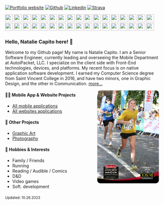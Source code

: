 [![Portfolio website](https://img.shields.io/badge/Portfolio_website-purple)](https://sleepylunadesigns.com/)
[![Github](https://img.shields.io/badge/-Github-000?style=flat&logo=Github&logoColor=white)](https://github.com/nataliecapito)
[![Linkedin](https://img.shields.io/badge/-LinkedIn-blue?style=flat&logo=Linkedin&logoColor=white)](https://www.linkedin.com/in/natalie-capito-33130112b/)
[![Strava](https://img.shields.io/badge/Strava-orange)](https://www.strava.com/athletes/71219674)

<p align="left">
    <img src="https://cdn.jsdelivr.net/gh/devicons/devicon/icons/android/android-plain.svg" width="25px" height="25px" />
    <img src="https://cdn.jsdelivr.net/gh/devicons/devicon/icons/androidstudio/androidstudio-original.svg" width="25px" height="25px" />
    <img src="https://cdn.jsdelivr.net/gh/devicons/devicon/icons/apple/apple-original.svg" width="25px" height="25px" />
    <img src="https://cdn.jsdelivr.net/gh/devicons/devicon/icons/atom/atom-original.svg"width="25px" height="25px" />
    <img src="https://cdn.jsdelivr.net/gh/devicons/devicon/icons/bitbucket/bitbucket-original.svg"width="25px" height="25px" />
    <img src="https://cdn.jsdelivr.net/gh/devicons/devicon/icons/chrome/chrome-original.svg" width="25px" height="25px" />
    <img src="https://cdn.jsdelivr.net/gh/devicons/devicon/icons/confluence/confluence-original.svg" width="25px" height="25px" />
    <img src="https://cdn.jsdelivr.net/gh/devicons/devicon/icons/css3/css3-original.svg" width="25px" height="25px" />
    <img src="https://cdn.jsdelivr.net/gh/devicons/devicon/icons/eslint/eslint-original.svg" width="25px" height="25px" />
    <img src="https://cdn.jsdelivr.net/gh/devicons/devicon/icons/firebase/firebase-plain.svg" width="25px" height="25px" />
    <img src="https://cdn.jsdelivr.net/gh/devicons/devicon/icons/firefox/firefox-original.svg" width="25px" height="25px" />
    <img src="https://cdn.jsdelivr.net/gh/devicons/devicon/icons/git/git-original.svg" width="25px" height="25px" />
    <img src="https://cdn.jsdelivr.net/gh/devicons/devicon/icons/github/github-original.svg" width="25px" height="25px" />
    <img src="https://cdn.jsdelivr.net/gh/devicons/devicon/icons/gradle/gradle-plain.svg" width="25px" height="25px" />
    <img src="https://cdn.jsdelivr.net/gh/devicons/devicon/icons/html5/html5-original.svg" width="25px" height="25px" />
    <img src="https://cdn.jsdelivr.net/gh/devicons/devicon/icons/ie10/ie10-original.svg"width="25px" height="25px" />
    <img src="https://cdn.jsdelivr.net/gh/devicons/devicon/icons/javascript/javascript-original.svg" width="25px" height="25px" />
    <img src="https://cdn.jsdelivr.net/gh/devicons/devicon/icons/jest/jest-plain.svg" width="25px" height="25px" />
    <img src="https://cdn.jsdelivr.net/gh/devicons/devicon/icons/jira/jira-original.svg" width="25px" height="25px" />
    <img src="https://cdn.jsdelivr.net/gh/devicons/devicon/icons/nodejs/nodejs-original.svg" width="25px" height="25px" />
    <img src="https://cdn.jsdelivr.net/gh/devicons/devicon/icons/npm/npm-original-wordmark.svg"width="25px" height="25px" />
    <img src="https://cdn.jsdelivr.net/gh/devicons/devicon/icons/objectivec/objectivec-plain.svg"width="25px" height="25px" />
    <img src="https://cdn.jsdelivr.net/gh/devicons/devicon/icons/photoshop/photoshop-plain.svg" width="25px" height="25px" />
    <img src="https://cdn.jsdelivr.net/gh/devicons/devicon/icons/react/react-original.svg" width="25px" height="25px" />
    <img src="https://cdn.jsdelivr.net/gh/devicons/devicon/icons/redux/redux-original.svg" width="25px" height="25px" />
    <img src="https://cdn.jsdelivr.net/gh/devicons/devicon/icons/safari/safari-original.svg" width="25px" height="25px" />
    <img src="https://cdn.jsdelivr.net/gh/devicons/devicon/icons/sass/sass-original.svg" width="25px" height="25px" />
    <img src="https://cdn.jsdelivr.net/gh/devicons/devicon/icons/slack/slack-original.svg" width="25px" height="25px" />
    <img src="https://cdn.jsdelivr.net/gh/devicons/devicon/icons/sourcetree/sourcetree-original.svg" width="25px" height="25px" />
    <img src="https://cdn.jsdelivr.net/gh/devicons/devicon/icons/swift/swift-original.svg" width="25px" height="25px" />
    <img src="https://cdn.jsdelivr.net/gh/devicons/devicon/icons/trello/trello-plain.svg" width="25px" height="25px" />
    <img src="https://cdn.jsdelivr.net/gh/devicons/devicon/icons/typescript/typescript-original.svg" width="25px" height="25px" />
    <img src="https://cdn.jsdelivr.net/gh/devicons/devicon/icons/visualstudio/visualstudio-plain.svg" width="25px" height="25px" />
    <img src="https://cdn.jsdelivr.net/gh/devicons/devicon/icons/xcode/xcode-original.svg" width="25px" height="25px" />
</p>

### Hello, Natalie Capito here! 👋 

Welcome to my Github page! My name is Natalie Capito. I am a Senior Software Engineer, currently leading and overseeing the Mobile Department at AutoiPacket, LLC. I specialize on the client side with Front-End technologies, devices, and platforms. My recent focus is on native application software development. I earned my Computer Science degree from Saint Vincent College in 2016, and have two minors, one in Graphic Design, and the other in Communication. [more...](https://sleepylunadesigns.com/)

<img 
    align="right" 
    alt="img" 
    src="/images/run_2.jpeg"
    width="40%" 
    height="auto" 
    style="overflow: hidden; border-radius: 10px; margin: 0px; padding: 0px;"
/>

#### 👨‍💻 Mobile App & Website Projects
- [All mobile applications](https://github.com/nataliecapito/All-MobileApps)
- [All websites applications](https://github.com/nataliecapito/All-Websites)

#### 🌱 Other Projects 
- [Graphic Art](https://photos.app.goo.gl/bUb9qQmxvQ56SaYh6)
- [Photography](https://photos.app.goo.gl/enNMhKWtqmFwa5Aw5)

#### 🔭 Hobbies & Interests
- Family / Friends
- Running
- Reading / Audible / Comics
- D&D
- Video games
- Soft. development

<sub>Updated: 10.26.2023</sub>